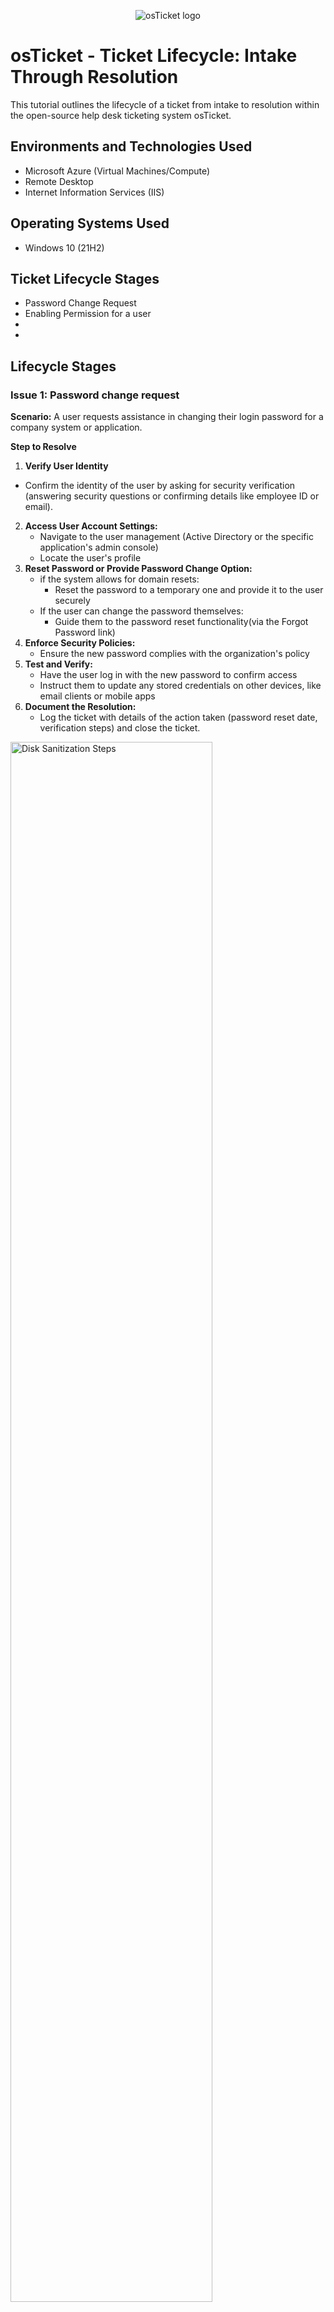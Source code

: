 <p align="center">
<img src="https://i.imgur.com/Clzj7Xs.png" alt="osTicket logo"/>
</p>

<h1>osTicket - Ticket Lifecycle: Intake Through Resolution</h1>
This tutorial outlines the lifecycle of a ticket from intake to resolution within the open-source help desk ticketing system osTicket.<br />


<h2>Environments and Technologies Used</h2>

- Microsoft Azure (Virtual Machines/Compute)
- Remote Desktop
- Internet Information Services (IIS)

<h2>Operating Systems Used </h2>

- Windows 10</b> (21H2)

<h2>Ticket Lifecycle Stages</h2>

- Password Change Request
- Enabling Permission for a user
- 
- 

<h2>Lifecycle Stages</h2>


<h3>Issue 1: Password change request</h3>

__Scenario:__ A user requests assistance in changing their login password for a company system or application.

__Step to Resolve__ 
1. __Verify User Identity__
  - Confirm the identity of the user by asking for security verification (answering security questions or confirming details like employee ID or email).
2. __Access User Account Settings:__
   - Navigate to the user management (Active Directory or the specific application's admin console)
   - Locate the user's profile
3. __Reset Password or Provide Password Change Option:__
   - if the system allows for domain resets:
        - Reset the password to a temporary one and provide it to the user securely
   - If the user can change the password themselves:
        -  Guide them to the password reset functionality(via the Forgot Password link)
4. __Enforce Security Policies:__
   - Ensure the new password complies with the organization's policy
5. __Test and Verify:__
   - Have the user log in with the new password to confirm access
   - Instruct them to update any stored credentials on other devices, like email clients or mobile apps
6. __Document the Resolution:__
   - Log the ticket with details of the action taken (password reset date, verification steps) and close the ticket.
   

<img src="https://i.imgur.com/DJmEXEB.png" height="80%" width="80%" alt="Disk Sanitization Steps"/>

<h3>Issue 2: Issues with Printer</h3>

__Scenario:__ A user reports that they are unable to connect to the office printer and cannot print any documents.

__Step to Resolve:__ 
   1. __Check Printer Status:__
      - Verify that the printer is powered on, online, and connected to the network
   2. __Verify User's Device Configuration:__
      - Check the user's device to ensure the printer is installed and set the default printer. If not, add the printer using its IP address or hostname
   3. __Run Troubleshooter:__
      - Run the printer troubleshooter on the user's device to identify and resolve common connectivity issues
   4. __Test Printing:__
      - Send a test print job to ensure the user can print successfully, If unsuccessful, escalate to the network or hardware team 


<img src="https://i.imgur.com/DJmEXEB.png" height="80%" width="80%" alt="Disk Sanitization Steps"/>

<h3>Software Installation Request</h3>

__Scenario:__ A user requests the installation of a specific software application on their workstation.

__Steps to resolve:__
1. __Validate Request:__
    Confirm that the requested software is approved and licensed for use in the organization
2. __Check System Requirements:__
   Ensure the user's workstation meets the software's minimum hardware and OS requirements
3. __Install Software:__
   Deploy the software via remote tools or manual installation, depending on organizational policies
4. __Verify Functionality:__
   Launch the software and perform a quick test to confirm it works as intended. Provide the user with the necessary usage documentation


<img src="https://i.imgur.com/DJmEXEB.png" height="80%" width="80%" alt="Disk Sanitization Steps"/>
</p>
<p>
Lorem ipsum dolor sit amet, consectetur adipiscing elit, sed do eiusmod tempor incididunt ut labore et dolore magna aliqua. Ut enim ad minim veniam, quis nostrud exercitation ullamco laboris nisi ut aliquip ex ea commodo consequat. Duis aute irure dolor in reprehenderit in voluptate velit esse cillum dolore eu fugiat nulla pariatur.
</p>
<br />
